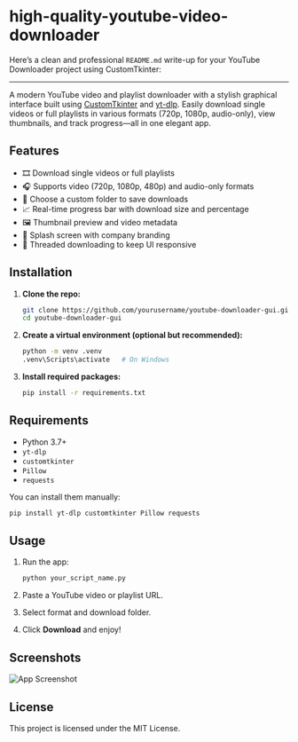 # high-quality-youtube-video-downloader

Here’s a clean and professional `README.md` write-up for your YouTube Downloader project using CustomTkinter:

---

A modern YouTube video and playlist downloader with a stylish graphical interface built using [CustomTkinter](https://github.com/TomSchimansky/CustomTkinter) and [yt-dlp](https://github.com/yt-dlp/yt-dlp). Easily download single videos or full playlists in various formats (720p, 1080p, audio-only), view thumbnails, and track progress—all in one elegant app.

## Features

* 🎞️ Download single videos or full playlists
* 🎧 Supports video (720p, 1080p, 480p) and audio-only formats
* 💾 Choose a custom folder to save downloads
* 📈 Real-time progress bar with download size and percentage
* 🖼️ Thumbnail preview and video metadata
* 🚀 Splash screen with company branding
* 🧵 Threaded downloading to keep UI responsive

## Installation

1. **Clone the repo:**

   ```bash
   git clone https://github.com/yourusername/youtube-downloader-gui.git
   cd youtube-downloader-gui
   ```

2. **Create a virtual environment (optional but recommended):**

   ```bash
   python -m venv .venv
   .venv\Scripts\activate   # On Windows
   ```

3. **Install required packages:**

   ```bash
   pip install -r requirements.txt
   ```

## Requirements

* Python 3.7+
* `yt-dlp`
* `customtkinter`
* `Pillow`
* `requests`

You can install them manually:

```bash
pip install yt-dlp customtkinter Pillow requests
```

## Usage

1. Run the app:

   ```bash
   python your_script_name.py
   ```

2. Paste a YouTube video or playlist URL.

3. Select format and download folder.

4. Click **Download** and enjoy!

## Screenshots

![App Screenshot](screenshot.png)


## License

This project is licensed under the MIT License.

